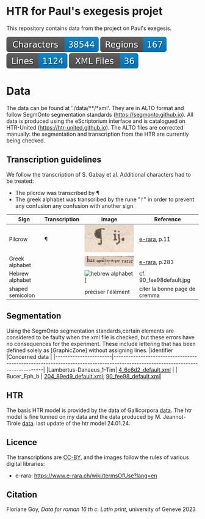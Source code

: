 # HTR for Paul's exegesis projet
 
This repository contains data from the project on Paul's exegesis.

![characters badge](badges/characters.svg) ![regions badge](badges/regions.svg) ![lines badge](badges/lines.svg) ![files badge](badges/files.svg)

# Data

The data can be found at './data/**/*xml'. They are in ALTO format and follow SegmOnto segmentation standards (https://segmonto.github.io). All data is produced using the eScriptorium interface and is catalogued on HTR-United (https://htr-united.github.io). The ALTO files are corrected manually: the segmentation and transcription from the HTR are currently being checked.

## Transcription guidelines

We follow the transcription of S. Gabay et al. Additional characters had to be treated:

- The pilcrow was transcribed by  ¶
- The greek alphabet was transcribed by the rune "ᚠ" in order to prevent any confusion any confusion with another sign.

| Sign           | Transcription | image                                                             | Reference                                            |
|----------------|---------------|-------------------------------------------------------------------|------------------------------------------------------|
| Pilcrow        | ¶             | ![Pilcrow](images/piedDeMouche_1.jpg)                             | [e-rara](https://doi.org/10.3931/e-rara-6338), p.11  |
|Greek alphabet  |               | ![greek alphabet](images/greek_alphabet.jpg)                      | [e-rara](https://doi.org/10.3931/e-rara-6338), p.283 |
|Hebrew alphabet |               | ![hebrew alphabet]()]                                             | cf. 90_fee98default.jpg                              |
|shaped semicolon|               |préciser l'élément                                                 |citer la bonne page de cremma                         |             

## Segmentation 
Using the SegmOnto segmentation standards,certain elements are considered to be faulty when the xml file is checked, but these errors have no consequences for the experiment.
These include lettering that has been defined solely as [GraphicZone] without assigning lines. 
|identifier             |Concerned data                                                                                                                 |
|-----------------------|-------------------------------------------------------------------------------------------------------------------------------|
|Lambertus-Danaeus_1-Tim| [4_6c6d2_default.xml](data/Daneau_1-Tim/4_6c6d2_default.xml)                                                                  |
|	Bucer_Eph_b           | [204_89ed9_default.xml](data/Bucer_Eph_b/204_89ed9_default.xml); [90_fee98_default.xml](data/Bucer_Eph_b/90_fee98_default.xml)|


## HTR
The basis HTR model is provided by the data of Gallicorpora [data](https://github.com/Gallicorpora/Segmentation-and-HTR-Models). 
The htr model is fine tunned on my data and the data produced by M. Jeannot-Tirole [data](https://github.com/FoNDUE-HTR/FONDUE-LA-PRINT-16). 
last update of the htr model 24.01.24.

## Licence 
The transcriptions are [CC-BY](https://creativecommons.org/licenses/by/4.0), and the images follow the rules of various digital libraries:
- e-rara: https://www.e-rara.ch/wiki/termsOfUse?lang=en
  
## Citation
Floriane Goy, _Data for roman 16 th c. Latin print_,  university of Geneve 2023
 
